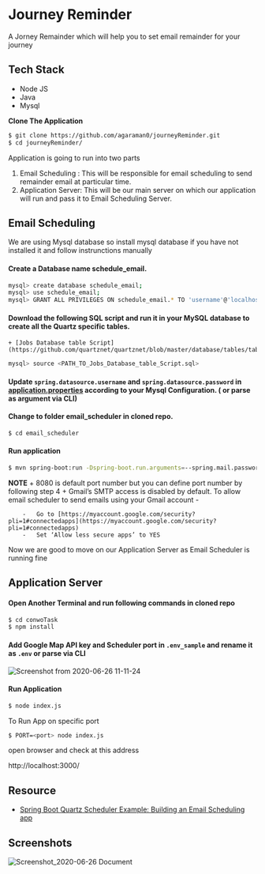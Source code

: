 # Journey Reminder

A Jorney Remainder which will help you to set email remainder for your journey

## Tech Stack
+ Node JS
+ Java
+ Mysql

**Clone The Application**

```bash 
$ git clone https://github.com/agaraman0/journeyReminder.git
$ cd journeyReminder/
```

Application is going to run into two parts 
1. Email Scheduling : This will be responsible for email scheduling to send remainder email at particular time. 
2. Application Server: This will be our main server on which our application will run and pass it to Email Scheduling Server.

## Email Scheduling
We are using Mysql database so install mysql database if you have not installed it and follow instrunctions manually

#### Create a Database name **schedule_email**. 
```bash
mysql> create database schedule_email;
mysql> use schedule_email;
mysql> GRANT ALL PRIVILEGES ON schedule_email.* TO 'username'@'localhost';
```
#### Download the following SQL script and run it in your MySQL database to create all the Quartz specific tables.
	+ [Jobs Database table Script](https://github.com/quartznet/quartznet/blob/master/database/tables/tables_mysql_innodb.sql)
```bash
mysql> source <PATH_TO_Jobs_Database_table_Script.sql> 
``` 

#### Update `spring.datasource.username` and `spring.datasource.password` in [application.properties](/email-scheduler/src/main/resources/application.properties) according to your Mysql Configuration. ( or parse as argument via CLI)

####  Change to folder **email_scheduler** in cloned repo.
```bash
$ cd email_scheduler
``` 
####  **Run application**
```bash
$ mvn spring-boot:run -Dspring-boot.run.arguments=--spring.mail.password=<password>,--spring.mail.username=<email>
```

**NOTE**
    +  8080 is default port number but you can define port number by following step 4
    + Gmail’s SMTP access is disabled by default. To allow email scheduler to send emails using your Gmail account -

        -   Go to [https://myaccount.google.com/security?pli=1#connectedapps](https://myaccount.google.com/security?pli=1#connectedapps)
        -   Set ‘Allow less secure apps’ to YES


Now we are good to move on our Application Server as Email Scheduler is running fine

## Application Server

#### Open Another Terminal and run following commands in cloned repo 

```bash
$ cd conwoTask
$ npm install
```

#### Add Google Map API key and Scheduler port in `.env_sample` and rename it as `.env` or parse via CLI

![Screenshot from 2020-06-26 11-11-24](https://user-images.githubusercontent.com/29687692/85826827-9e801300-b7a2-11ea-8d21-1f9c044d10e5.png)

#### **Run Application**

```bash
$ node index.js
```
To Run App on specific port 

```bash
$ PORT=<port> node index.js
```

open browser and check at this address

http://localhost:3000/



## Resource
+ [Spring Boot Quartz Scheduler Example: Building an Email Scheduling app](https://www.callicoder.com/spring-boot-quartz-scheduler-email-scheduling-example/)



## Screenshots

![Screenshot_2020-06-26 Document](https://user-images.githubusercontent.com/29687692/85827439-ef443b80-b7a3-11ea-8415-e19a688079d9.png)

